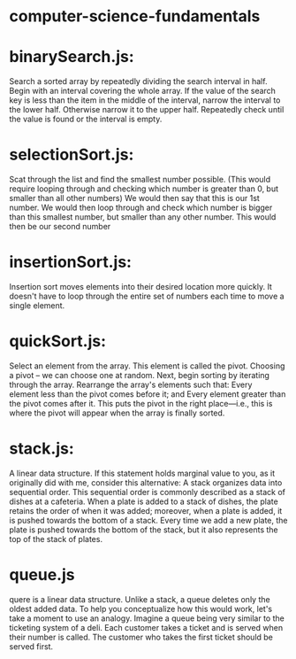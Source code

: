 # computer-science-fundamentals

# binarySearch.js: 
Search a sorted array by repeatedly dividing the search interval in half. Begin with an interval covering the whole array. If the value of the search key is less than the item in the middle of the interval, narrow the interval to the lower half. Otherwise narrow it to the upper half. Repeatedly check until the value is found or the interval is empty.

# selectionSort.js: 
Scat through the list and find the smallest number possible. (This would require looping through and checking which number is greater than 0, but smaller than all other numbers)
We would then say that this is our 1st number. We would then loop through and check which number is bigger than this smallest number, but smaller than any other number. This would then be our second number

# insertionSort.js: 
Insertion sort moves elements into their desired location more quickly. It doesn't have to loop through the entire set of numbers each time to move a single element.

# quickSort.js: 
Select an element from the array. This element is called the pivot. Choosing a pivot – we can choose one at random. Next, begin sorting by iterating through the array. Rearrange the array's elements such that: Every element less than the pivot comes before it; and Every element greater than the pivot comes after it. This puts the pivot in the right place—i.e., this is where the pivot will appear when the array is finally sorted.

# stack.js:
A linear data structure. If this statement holds marginal value to you, as it originally did with me, consider this alternative: A stack organizes data into sequential order. This sequential order is commonly described as a stack of dishes at a cafeteria. When a plate is added to a stack of dishes, the plate retains the order of when it was added; moreover, when a plate is added, it is pushed towards the bottom of a stack. Every time we add a new plate, the plate is pushed towards the bottom of the stack, but it also represents the top of the stack of plates. 

# queue.js 
quere is a linear data structure. Unlike a stack, a queue deletes only the oldest added data.  To help you conceptualize how this would work, let's take a moment to use an analogy. Imagine a queue being very similar to the ticketing system of a deli. Each customer takes a ticket and is served when their number is called. The customer who takes the first ticket should be served first.
